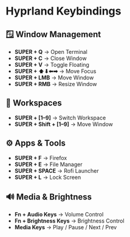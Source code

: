 # Hyprland Keybindings

## 🪟 Window Management
- **SUPER + Q** → Open Terminal
- **SUPER + C** → Close Window
- **SUPER + V** → Toggle Floating
- **SUPER + ⬆⬇⬅➡** → Move Focus
- **SUPER + LMB** → Move Window
- **SUPER + RMB** → Resize Window

## 🔀 Workspaces
- **SUPER + [1–9]** → Switch Workspace
- **SUPER + Shift + [1–9]** → Move Window

## ⚙ Apps & Tools
- **SUPER + F** → Firefox
- **SUPER + E** → File Manager
- **SUPER + SPACE** → Rofi Launcher
- **SUPER + L** → Lock Screen

## 🔊 Media & Brightness
- **Fn + Audio Keys** → Volume Control
- **Fn + Brightness Keys** → Brightness Control
- **Media Keys** → Play / Pause / Next / Prev



